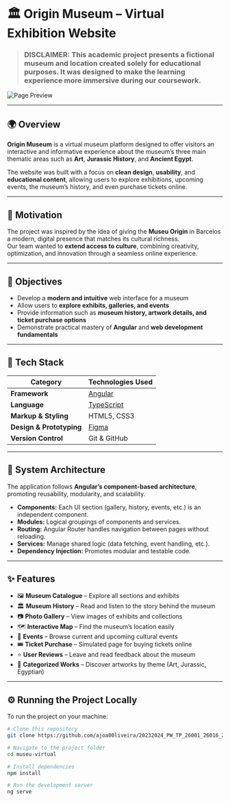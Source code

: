 # 🏛️ Origin Museum – Virtual Exhibition Website

> ### DISCLAIMER: This academic project presents a fictional museum and location created solely for educational purposes. It was designed to make the learning experience more immersive during our coursework.

<img alt="Page Preview" src="https://github.com/user-attachments/assets/90b9568c-b582-4143-b6ba-eb5f23edf1f2" />

---

## 🌍 Overview

**Origin Museum** is a virtual museum platform designed to offer visitors an interactive and informative experience about the museum’s three main thematic areas such as **Art**, **Jurassic History**, and **Ancient Egypt**.

The website was built with a focus on **clean design**, **usability**, and **educational content**, allowing users to explore exhibitions, upcoming events, the museum’s history, and even purchase tickets online.

---

## 🎯 Motivation

The project was inspired by the idea of giving the **Museu Origin** in Barcelos a modern, digital presence that matches its cultural richness.  
Our team wanted to **extend access to culture**, combining creativity, optimization, and innovation through a seamless online experience.

---

## 🧭 Objectives

- Develop a **modern and intuitive** web interface for a museum  
- Allow users to **explore exhibits, galleries, and events**  
- Provide information such as **museum history, artwork details, and ticket purchase options**  
- Demonstrate practical mastery of **Angular** and **web development fundamentals**

---

## 🧱 Tech Stack

| Category | Technologies Used |
|-----------|-------------------|
| **Framework** | [Angular](https://angular.io/) |
| **Language** | [TypeScript](https://www.typescriptlang.org/) |
| **Markup & Styling** | HTML5, CSS3 |
| **Design & Prototyping** | [Figma](https://www.figma.com/) |
| **Version Control** | Git & GitHub |

---

## 🧩 System Architecture

The application follows **Angular’s component-based architecture**, promoting reusability, modularity, and scalability.

- **Components:** Each UI section (gallery, history, events, etc.) is an independent component.
- **Modules:** Logical groupings of components and services.
- **Routing:** Angular Router handles navigation between pages without reloading.
- **Services:** Manage shared logic (data fetching, event handling, etc.).
- **Dependency Injection:** Promotes modular and testable code.

---

## ✨ Features

- 🖼️ **Museum Catalogue** – Explore all sections and exhibits  
- 🏛️ **Museum History** – Read and listen to the story behind the museum  
- 📷 **Photo Gallery** – View images of exhibits and collections  
- 🗺️ **Interactive Map** – Find the museum’s location easily  
- 📅 **Events** – Browse current and upcoming cultural events  
- 🎟️ **Ticket Purchase** – Simulated page for buying tickets online  
- ⭐ **User Reviews** – Leave and read feedback about the museum  
- 🧮 **Categorized Works** – Discover artworks by theme (Art, Jurassic, Egyptian)

---

## ⚙️ Running the Project Locally

To run the project on your machine:

```bash
# Clone this repository
git clone https://github.com/ajoa00liveira/20232024_PW_TP_26001_26016_26019.git

# Navigate to the project folder
cd museu-virtual

# Install dependencies
npm install

# Run the development server
ng serve

